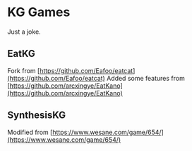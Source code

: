 # KG Games
Just a joke.

## EatKG
Fork from [https://github.com/Eafoo/eatcat](https://github.com/Eafoo/eatcat)
Added some features from [https://github.com/arcxingye/EatKano](https://github.com/arcxingye/EatKano)

## SynthesisKG
Modified from [https://www.wesane.com/game/654/](https://www.wesane.com/game/654/)